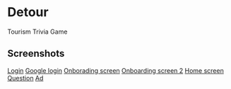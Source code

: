 # Detour
Tourism Trivia Game
## Screenshots
[Login](app/src/main/res/drawable/loginpage.jpg)
[Google login](app/src/main/res/drawable/googlelogin(1).jpg)
[Onborading screen](app/src/main/res/drawable/guide1.jpg)
[Onboarding screen 2](app/src/main/res/drawable/guide3.jpg)
[Home screen](app/src/main/res/drawable/homescr.jpg)
[Question](app/src/main/res/drawable/questionone.jpg)
[Ad](app/src/main/res/drawable/advisitrwanda.jpg)
